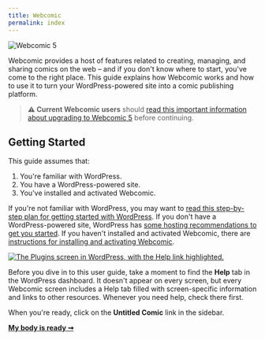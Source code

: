 ```yaml
---
title: Webcomic
permalink: index
---
```


![Webcomic 5][img-1]

Webcomic provides a host of features related to creating, managing, and sharing
comics on the web – and if you don't know where to start, you've come to the
right place. This guide explains how Webcomic works and how to use it to turn
your WordPress-powered site into a comic publishing platform.

> **⚠ Current Webcomic users** should [read this important information about
> upgrading to Webcomic 5](Upgrading-to-Webcomic-5) before continuing.

## Getting Started

This guide assumes that:

1. You're familiar with WordPress.
2. You have a WordPress-powered site.
3. You've installed and activated Webcomic.

If you're not familiar with WordPress, you may want to [read this step-by-step
plan for getting started with WordPress][url-1]. If you don't have a
WordPress-powered site, WordPress has [some hosting recommendations to get you
started][url-2]. If you haven't installed and activated Webcomic, there are
[instructions for installing and activating Webcomic][url-3].

[![The Plugins screen in WordPress, with the Help link highlighted.][img-2]][img-2]

Before you dive in to this user guide, take a moment to find the **Help** tab
in the WordPress dashboard. It doesn't appear on every screen, but every
Webcomic screen includes a Help tab filled with screen-specific information and
links to other resources. Whenever you need help, check there first.

When you're ready, click on the **Untitled Comic** link in the sidebar.

**[My body is ready ⇝](Welcome-to-Webcomic)**

[url-1]: https://codex.wordpress.org/New_To_WordPress_-_Where_to_Start
[url-2]: https://wordpress.org/hosting/
[url-3]: https://github.com/mgsisk/webcomic#installation
[img-1]: srv/banner.png
[img-2]: srv/Home.png
